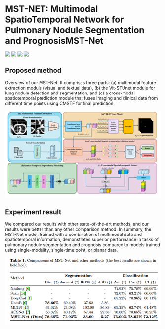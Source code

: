 # MST-NET: Multimodal SpatioTemporal Network for Pulmonary Nodule Segmentation and PrognosisMST-Net

![](https://img.shields.io/badge/-Github-181717?style=flat-square&logo=Github&logoColor=FFFFFF)
![](https://img.shields.io/badge/-Awesome-FC60A8?style=flat-square&logo=Awesome&logoColor=FFFFFF)
![](https://img.shields.io/badge/-Python-3776AB?style=flat-square&logo=Python&logoColor=FFFFFF)
![](https://img.shields.io/badge/-Pytorch-EE4C2C?style=flat-square&logo=Pytorch&logoColor=FFFFFF)

## Proposed method
Overview of our MST-Net. It comprises three parts: (a) multimodal feature extraction module (visual and textual data), (b) the Vit-STUnet module for lung nodule detection and segmentation, and (c) a cross-modal spatiotemporal prediction module that fuses imaging and clinical data from different time points using CMSTF for final prediction.

![image](image/model.png)

## Experiment result
We compared our results with other state-of-the-art methods, and our results were better than any other comparison method. In summary, the MST-Net model, trained with a combination of multimodal data and spatiotemporal information, demonstrates superior performance in tasks of pulmonary nodule segmentation and prognosis compared to models trained using single-modality, single-time point, or planar data.

![image](image/result.png)
